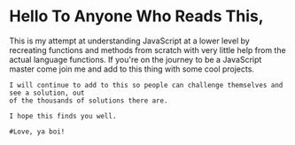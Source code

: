 # Hello To Anyone Who Reads This,

  This is my attempt at understanding JavaScript at a lower level by recreating functions and
  methods from scratch with very little help from the actual language functions. If you're on the
  journey to be a JavaScript master come join me and add to this thing with some cool projects.

    I will continue to add to this so people can challenge themselves and see a solution, out
    of the thousands of solutions there are.

    I hope this finds you well.

    #Love, ya boi!
